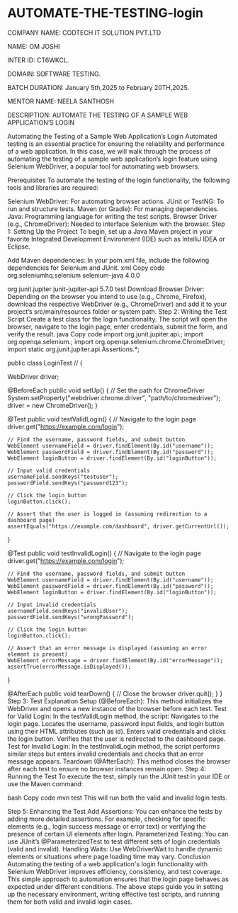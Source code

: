 # AUTOMATE-THE-TESTING-login

COMPANY NAME: CODTECH IT SOLUTION PVT.LTD

NAME: OM JOSHI

INTER ID: CT6WKCL.

DOMAIN: SOFTWARE TESTING.

BATCH DURATION: January 5th,2025 to February 20TH,2025.

MENTOR NAME: NEELA SANTHOSH

DESCRIPTION: AUTOMATE THE TESTING OF A SAMPLE WEB APPLICATION’S LOGIN

Automating the Testing of a Sample Web Application’s Login Automated testing is an essential practice for ensuring the reliability and performance of a web application. In this case, we will walk through the process of automating the testing of a sample web application’s login feature using Selenium WebDriver, a popular tool for automating web browsers.

Prerequisites To automate the testing of the login functionality, the following tools and libraries are required:

Selenium WebDriver: For automating browser actions. JUnit or TestNG: To run and structure tests. Maven (or Gradle): For managing dependencies. Java: Programming language for writing the test scripts. Browser Driver (e.g., ChromeDriver): Needed to interface Selenium with the browser. Step 1: Setting Up the Project To begin, set up a Java Maven project in your favorite Integrated Development Environment (IDE) such as IntelliJ IDEA or Eclipse.

Add Maven dependencies: In your pom.xml file, include the following dependencies for Selenium and JUnit. xml Copy code org.seleniumhq.selenium selenium-java 4.0.0

<!-- JUnit (for running the tests) -->
<dependency>
    <groupId>org.junit.jupiter</groupId>
    <artifactId>junit-jupiter-api</artifactId>
    <version>5.7.0</version>
    <scope>test</scope>
</dependency>
Download Browser Driver: Depending on the browser you intend to use (e.g., Chrome, Firefox), download the respective WebDriver (e.g., ChromeDriver) and add it to your project’s src/main/resources folder or system path. Step 2: Writing the Test Script Create a test class for the login functionality. The script will open the browser, navigate to the login page, enter credentials, submit the form, and verify the result.
java Copy code import org.junit.jupiter.api.; import org.openqa.selenium.; import org.openqa.selenium.chrome.ChromeDriver; import static org.junit.jupiter.api.Assertions.*;

public class LoginTest // {

WebDriver driver;

@BeforeEach
public void setUp() {
    // Set the path for ChromeDriver
    System.setProperty("webdriver.chrome.driver", "path/to/chromedriver");
    driver = new ChromeDriver();
}

@Test
public void testValidLogin() {
    // Navigate to the login page
    driver.get("https://example.com/login");

    // Find the username, password fields, and submit button
    WebElement usernameField = driver.findElement(By.id("username"));
    WebElement passwordField = driver.findElement(By.id("password"));
    WebElement loginButton = driver.findElement(By.id("loginButton"));

    // Input valid credentials
    usernameField.sendKeys("testuser");
    passwordField.sendKeys("password123");

    // Click the login button
    loginButton.click();

    // Assert that the user is logged in (assuming redirection to a dashboard page)
    assertEquals("https://example.com/dashboard", driver.getCurrentUrl());
}

@Test
public void testInvalidLogin() {
    // Navigate to the login page
    driver.get("https://example.com/login");

    // Find the username, password fields, and submit button
    WebElement usernameField = driver.findElement(By.id("username"));
    WebElement passwordField = driver.findElement(By.id("password"));
    WebElement loginButton = driver.findElement(By.id("loginButton"));

    // Input invalid credentials
    usernameField.sendKeys("invalidUser");
    passwordField.sendKeys("wrongPassword");

    // Click the login button
    loginButton.click();

    // Assert that an error message is displayed (assuming an error element is present)
    WebElement errorMessage = driver.findElement(By.id("errorMessage"));
    assertTrue(errorMessage.isDisplayed());
}

@AfterEach
public void tearDown() {
    // Close the browser
    driver.quit();
}
} Step 3: Test Explanation Setup (@BeforeEach): This method initializes the WebDriver and opens a new instance of the browser before each test. Test for Valid Login: In the testValidLogin method, the script: Navigates to the login page. Locates the username, password input fields, and login button using their HTML attributes (such as id). Enters valid credentials and clicks the login button. Verifies that the user is redirected to the dashboard page. Test for Invalid Login: In the testInvalidLogin method, the script performs similar steps but enters invalid credentials and checks that an error message appears. Teardown (@AfterEach): This method closes the browser after each test to ensure no browser instances remain open. Step 4: Running the Test To execute the test, simply run the JUnit test in your IDE or use the Maven command:

bash Copy code mvn test This will run both the valid and invalid login tests.

Step 5: Enhancing the Test Add Assertions: You can enhance the tests by adding more detailed assertions. For example, checking for specific elements (e.g., login success message or error text) or verifying the presence of certain UI elements after login. Parameterized Testing: You can use JUnit’s @ParameterizedTest to test different sets of login credentials (valid and invalid). Handling Waits: Use WebDriverWait to handle dynamic elements or situations where page loading time may vary. Conclusion Automating the testing of a web application's login functionality with Selenium WebDriver improves efficiency, consistency, and test coverage. This simple approach to automation ensures that the login page behaves as expected under different conditions. The above steps guide you in setting up the necessary environment, writing effective test scripts, and running them for both valid and invalid login cases.
